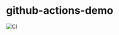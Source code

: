 # github-actions-demo

[![CI](https://github.com/22f3002712/github-actions-demo/actions/workflows/ci.yml/badge.svg)](https://github.com/22f3002712/github-actions-demo/actions/workflows/ci.yml)